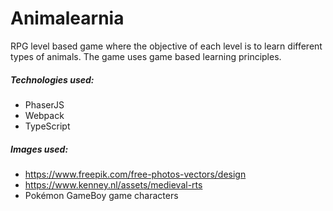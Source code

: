 # Animalearnia
RPG level based game where the objective of each level is to learn different types of animals. The game uses game based learning principles.

##### Technologies used:
- PhaserJS 
- Webpack
- TypeScript

##### Images used:
- https://www.freepik.com/free-photos-vectors/design
- https://www.kenney.nl/assets/medieval-rts
- Pokémon GameBoy game characters
